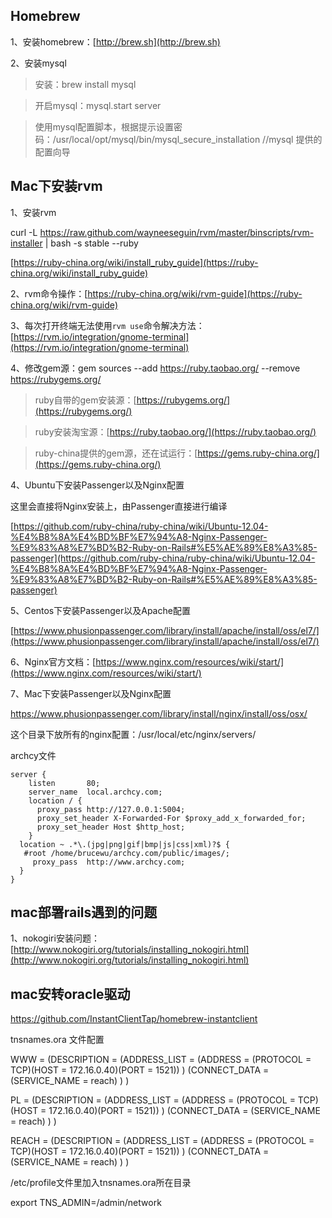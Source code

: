 ## Homebrew

1、安装homebrew：[http://brew.sh](http://brew.sh)

2、安装mysql

> 安装：brew install mysql

> 开启mysql：mysql.start server

> 使用mysql配置脚本，根据提示设置密码：/usr/local/opt/mysql/bin/mysql_secure_installation //mysql 提供的配置向导

## Mac下安装rvm

1、安装rvm

  curl -L https://raw.github.com/wayneeseguin/rvm/master/binscripts/rvm-installer | bash -s stable --ruby

[https://ruby-china.org/wiki/install_ruby_guide](https://ruby-china.org/wiki/install_ruby_guide)

2、rvm命令操作：[https://ruby-china.org/wiki/rvm-guide](https://ruby-china.org/wiki/rvm-guide)

3、每次打开终端无法使用`rvm use`命令解决方法：[https://rvm.io/integration/gnome-terminal](https://rvm.io/integration/gnome-terminal)

4、修改gem源：gem sources --add https://ruby.taobao.org/ --remove https://rubygems.org/

> ruby自带的gem安装源：[https://rubygems.org/](https://rubygems.org/)

> ruby安装淘宝源：[https://ruby.taobao.org/](https://ruby.taobao.org/)

> ruby-china提供的gem源，还在试运行：[https://gems.ruby-china.org/](https://gems.ruby-china.org/)

4、Ubuntu下安装Passenger以及Nginx配置

这里会直接将Nginx安装上，由Passenger直接进行编译

[https://github.com/ruby-china/ruby-china/wiki/Ubuntu-12.04-%E4%B8%8A%E4%BD%BF%E7%94%A8-Nginx-Passenger-%E9%83%A8%E7%BD%B2-Ruby-on-Rails#%E5%AE%89%E8%A3%85-passenger](https://github.com/ruby-china/ruby-china/wiki/Ubuntu-12.04-%E4%B8%8A%E4%BD%BF%E7%94%A8-Nginx-Passenger-%E9%83%A8%E7%BD%B2-Ruby-on-Rails#%E5%AE%89%E8%A3%85-passenger)

5、Centos下安装Passenger以及Apache配置

[https://www.phusionpassenger.com/library/install/apache/install/oss/el7/](https://www.phusionpassenger.com/library/install/apache/install/oss/el7/)

6、Nginx官方文档：[https://www.nginx.com/resources/wiki/start/](https://www.nginx.com/resources/wiki/start/)

7、Mac下安装Passenger以及Nginx配置

https://www.phusionpassenger.com/library/install/nginx/install/oss/osx/

这个目录下放所有的nginx配置：/usr/local/etc/nginx/servers/

archcy文件
    
    server {
        listen       80;
        server_name  local.archcy.com;
        location / {
          proxy_pass http://127.0.0.1:5004;
          proxy_set_header X-Forwarded-For $proxy_add_x_forwarded_for;
          proxy_set_header Host $http_host;
        }
      location ~ .*\.(jpg|png|gif|bmp|js|css|xml)?$ {
       #root /home/brucewu/archcy.com/public/images/;
         proxy_pass  http://www.archcy.com;
      }
    }


## mac部署rails遇到的问题

1、nokogiri安装问题：[http://www.nokogiri.org/tutorials/installing_nokogiri.html](http://www.nokogiri.org/tutorials/installing_nokogiri.html)

## mac安转oracle驱动
https://github.com/InstantClientTap/homebrew-instantclient

tnsnames.ora 文件配置

WWW =
(DESCRIPTION =
(ADDRESS_LIST =
(ADDRESS = (PROTOCOL = TCP)(HOST = 172.16.0.40)(PORT = 1521))
)
(CONNECT_DATA =
(SERVICE_NAME = reach)
)
)

PL =
(DESCRIPTION =
(ADDRESS_LIST =
(ADDRESS = (PROTOCOL = TCP)(HOST = 172.16.0.40)(PORT = 1521))
)
(CONNECT_DATA =
(SERVICE_NAME = reach)
)
)

REACH =
(DESCRIPTION =
(ADDRESS_LIST =
(ADDRESS = (PROTOCOL = TCP)(HOST = 172.16.0.40)(PORT = 1521))
)
(CONNECT_DATA =
(SERVICE_NAME = reach)
)
)

/etc/profile文件里加入tnsnames.ora所在目录

export TNS_ADMIN=/admin/network



